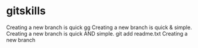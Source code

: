 # gitskills
Creating a new branch is quick
gg
Creating a new branch is quick & simple.
Creating a new branch is quick AND simple.
git add readme.txt
Creating a new branch
